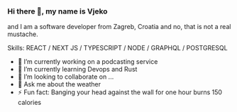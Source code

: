 ### Hi there 👋, my name is Vjeko
and I am a software developer from Zagreb, Croatia and no, that is not a real mustache.

Skills: REACT / NEXT JS / TYPESCRIPT / NODE / GRAPHQL / POSTGRESQL

- 🔭 I’m currently working on a podcasting service
- 🌱 I’m currently learning Devops and Rust
- 👯 I’m looking to collaborate on ...
- 💬 Ask me about the weather
- ⚡ Fun fact: Banging your head against the wall for one hour burns 150 calories
